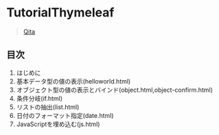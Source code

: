 # TutorialThymeleaf

>[Qita](https://qiita.com/Ryo_g/items/2eb7744c8532cc9c42e2)

## 目次
1. はじめに
1. 基本データ型の値の表示(helloworld.html)
1. オブジェクト型の値の表示とバインド(object.html,object-confirm.html)
1. 条件分岐(if.html)
1. リストの抽出(list.html)
1. 日付のフォーマット指定(date.html)
1. JavaScriptを埋め込む(js.html)


